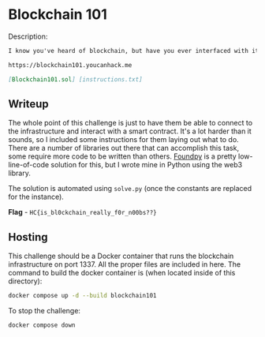 # Blockchain 101
Description:
```markdown
I know you've heard of blockchain, but have you ever interfaced with it? Now's your lucky day to get a crash course! More details are attached.

https://blockchain101.youcanhack.me

[Blockchain101.sol] [instructions.txt]
```

## Writeup
The whole point of this challenge is just to have them be able to connect to the infrastructure and interact with a smart contract. It's a lot harder than it sounds, so I included some instructions for them laying out what to do. There are a number of libraries out there that can accomplish this task, some require more code to be written than others. [Foundpy](https://github.com/Wrth1/foundpy) is a pretty low-line-of-code solution for this, but I wrote mine in Python using the web3 library.

The solution is automated using `solve.py` (once the constants are replaced for the instance).

**Flag** - `HC{is_bl0ckchain_really_f0r_n00bs??}`

## Hosting
This challenge should be a Docker container that runs the blockchain infrastructure on port 1337. All the proper files are included in here. The command to build the docker container is (when located inside of this directory):

```bash
docker compose up -d --build blockchain101
```

To stop the challenge:
```bash
docker compose down
```